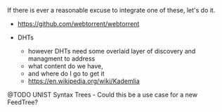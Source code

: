 If there is ever a reasonable excuse to integrate one of these, let's do it.

- https://github.com/webtorrent/webtorrent

- DHTs
  - however DHTs need some overlaid layer of discovery and managment to address
  - what content do we have,
  - and where do I go to get it
  - https://en.wikipedia.org/wiki/Kademlia

@TODO UNIST Syntax Trees - Could this be a use case for a new FeedTree?
